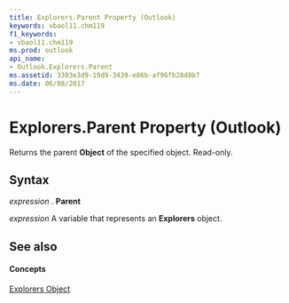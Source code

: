 ```yaml
---
title: Explorers.Parent Property (Outlook)
keywords: vbaol11.chm119
f1_keywords:
- vbaol11.chm119
ms.prod: outlook
api_name:
- Outlook.Explorers.Parent
ms.assetid: 3303e3d9-19d9-3439-e86b-af96fb28d8b7
ms.date: 06/08/2017
---
```



# Explorers.Parent Property (Outlook)

Returns the parent  **Object** of the specified object. Read-only.


## Syntax

 _expression_ . **Parent**

 _expression_ A variable that represents an **Explorers** object.


## See also


#### Concepts


[Explorers Object](Outlook.Explorers.md)

